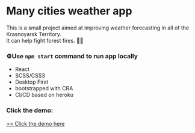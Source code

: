 # Many cities weather app

This is a small project aimed at improving weather forecasting in all of the Krasnoyarsk Territory.  
It can help fight forest fires. 🚒🔥

### ⚙️Use `npm start` command to run app locally

- React 
- SCSS/CSS3 
- Desktop First
- bootstrapped with CRA
- CI/CD based on heroku

### Click the demo:
[>> Click the demo here](https://lpcweather.herokuapp.com/)
